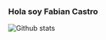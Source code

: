### **Hola soy Fabian Castro**

![Github stats](https://github-readme-stats.vercel.app/api?username=fast089609&show_icons=true&theme=midnight-purple)
